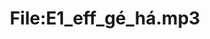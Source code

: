 ---
title: File:E1_eff_gé_há.mp3
recording of: eff, gé, há
reading speed: slow
speaker: E
license: CC0
---